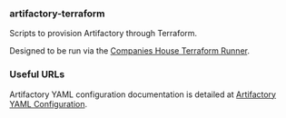 ### artifactory-terraform

Scripts to provision Artifactory through Terraform.

Designed to be run via the [Companies House Terraform Runner](https://companieshouse.atlassian.net/l/cp/VjRkZs9C).

### Useful URLs
Artifactory YAML configuration documentation is detailed at
[Artifactory YAML Configuration](https://www.jfrog.com/confluence/display/JFROG/Artifactory+YAML+Configuration).
